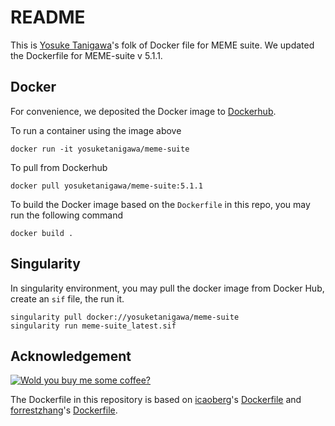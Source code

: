 # README

This is [Yosuke Tanigawa](https://yosuketanigawa.com)'s folk of Docker file for MEME suite.
We updated the Dockerfile for MEME-suite v 5.1.1.

## Docker

For convenience, we deposited the Docker image to [Dockerhub](https://hub.docker.com/r/yosuketanigawa/meme-suite/builds/).

To run a container using the image above

```
docker run -it yosuketanigawa/meme-suite
```

To pull from Dockerhub

```
docker pull yosuketanigawa/meme-suite:5.1.1
```

To build the Docker image based on the `Dockerfile` in this repo, you may run the following command

```
docker build .
```

## Singularity

In singularity environment, you may pull the docker image from Docker Hub, create an `sif` file, the run it.

```{bash}
singularity pull docker://yosuketanigawa/meme-suite
singularity run meme-suite_latest.sif
```

## Acknowledgement

[![Wold you buy me some coffee?](https://www.buymeacoffee.com/assets/img/custom_images/orange_img.png)](https://www.buymeacoffee.com/yosuketanigawa)

The Dockerfile in this repository is based on [icaoberg](https://www.buymeacoffee.com/icaoberg)'s [Dockerfile](https://github.com/icaoberg/docker-meme-suite) and [forrestzhang](https://github.com/forrestzhang)'s [Dockerfile](https://github.com/forrestzhang/Docker/tree/master/meme).
